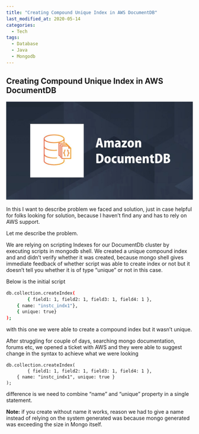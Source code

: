 ```yaml
---
title: "Creating Compound Unique Index in AWS DocumentDB"
last_modified_at: 2020-05-14
categories:
  - Tech
tags:
  - Database
  - Java
  - Mongodb
---
```

## Creating Compound Unique Index in AWS DocumentDB

![](../assets/images/docdb/logo.png)

In this I want to describe problem we faced and solution, just in case helpful for folks looking for solution, because I haven’t find any and has to rely on AWS support.

Let me describe the problem.

We are relying on scripting Indexes for our DocumentDb cluster by executing scripts in mongodb shell. We created a unique compound index and and didn’t verify whether it was created, because mongo shell gives immediate feedback of whether script was able to create index or not but it doesn’t tell you whether it is of type “unique” or not in this case.

Below is the initial script
``` bash
db.collection.createIndex(
        { field1: 1, field2: 1, field3: 1, field4: 1 },
    { name: "instc_indx1"},
    { unique: true}
);
```
with this one we were able to create a compound index but it wasn’t unique.

After struggling for couple of days, searching mongo documentation, forums etc, we opened a ticket with AWS and they were able to suggest change in the syntax to achieve what we were looking
``` shell
db.collection.createIndex(
        { field1: 1, field2: 1, field3: 1, field4: 1 },
    { name: "instc_indx1", unique: true }
);
```
difference is we need to combine “name” and “unique” property in a single statement.

**Note:** if you create without name it works, reason we had to give a name instead of relying on the system generated was because mongo generated was exceeding the size in Mongo itself.